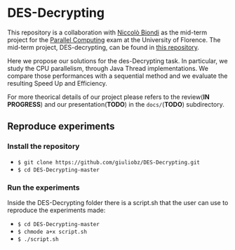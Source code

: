 # DES-Decrypting

This repository is a collaboration with [Niccolò Biondi](https://github.com/NiccoBiondi) as the mid-term project for the [Parallel Computing](https://www.unifi.it/p-ins2-2015-415640-0.html) exam at the University of Florence. The mid-term project, DES-decrypting, can be found in [this repository](https://github.com/giuliobz/DES-Decrypting).

Here we propose our solutions for the des-Decrypting task. In particular, we study the CPU parallelism, through Java Thread implementations. We compare those performances with a sequential method and we evaluate the resulting Speed Up and Efficiency.

For more theorical details of our project please refers to the review(**IN PROGRESS**) and our presentation(**TODO**) in the `docs/`(**TODO**) subdirectory.

## Reproduce experiments

### Install  the repository

* `$ git clone https://github.com/giuliobz/DES-Decrypting.git`
* `$ cd DES-Decrypting-master`

### Run the experiments

Inside the DES-Decrypting folder there is a script.sh that the user can use to reproduce the experiments made:

* `$ cd DES-Decrypting-master`
* `$ chmode a+x script.sh`
* `$ ./script.sh`